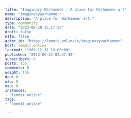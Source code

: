 ```yaml
---
title: "Imaginary Warhammer - A place for Warhammer art" 
name: "imaginarywarhammer"
description: "A place for Warhammer art."
type: community
date: "2023-06-28 15:17:56"
draft: false
nsfw: false
actor_id: "https://lemmit.online/c/imaginarywarhammer"
host: lemmit.online
lastmod: "1969-12-31 19:00:00"
published: "2023-06-23 02:47:42"
subscribers: 6
posts: 155
comments: 0
weight: 155
dau: 0
wau: 0
mau: 0
instances:
- "lemmit_online"
tags: 
- "lemmit_online"

---
```

